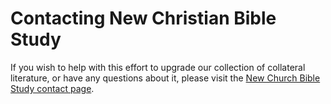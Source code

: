 # Contacting New Christian Bible Study

If you wish to help with this effort to upgrade our collection of collateral literature, or have any questions about it, please visit the [New Church Bible Study contact page](https://newchristianbiblestudy.org/contact).
